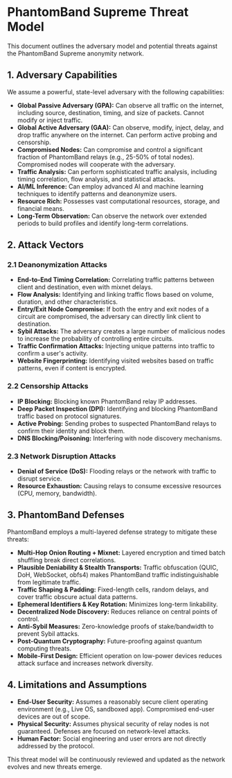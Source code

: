 # PhantomBand Supreme Threat Model

This document outlines the adversary model and potential threats against the PhantomBand Supreme anonymity network.

## 1. Adversary Capabilities

We assume a powerful, state-level adversary with the following capabilities:

*   **Global Passive Adversary (GPA):** Can observe all traffic on the internet, including source, destination, timing, and size of packets. Cannot modify or inject traffic.
*   **Global Active Adversary (GAA):** Can observe, modify, inject, delay, and drop traffic anywhere on the internet. Can perform active probing and censorship.
*   **Compromised Nodes:** Can compromise and control a significant fraction of PhantomBand relays (e.g., 25-50% of total nodes). Compromised nodes will cooperate with the adversary.
*   **Traffic Analysis:** Can perform sophisticated traffic analysis, including timing correlation, flow analysis, and statistical attacks.
*   **AI/ML Inference:** Can employ advanced AI and machine learning techniques to identify patterns and deanonymize users.
*   **Resource Rich:** Possesses vast computational resources, storage, and financial means.
*   **Long-Term Observation:** Can observe the network over extended periods to build profiles and identify long-term correlations.

## 2. Attack Vectors

### 2.1 Deanonymization Attacks

*   **End-to-End Timing Correlation:** Correlating traffic patterns between client and destination, even with mixnet delays.
*   **Flow Analysis:** Identifying and linking traffic flows based on volume, duration, and other characteristics.
*   **Entry/Exit Node Compromise:** If both the entry and exit nodes of a circuit are compromised, the adversary can directly link client to destination.
*   **Sybil Attacks:** The adversary creates a large number of malicious nodes to increase the probability of controlling entire circuits.
*   **Traffic Confirmation Attacks:** Injecting unique patterns into traffic to confirm a user's activity.
*   **Website Fingerprinting:** Identifying visited websites based on traffic patterns, even if content is encrypted.

### 2.2 Censorship Attacks

*   **IP Blocking:** Blocking known PhantomBand relay IP addresses.
*   **Deep Packet Inspection (DPI):** Identifying and blocking PhantomBand traffic based on protocol signatures.
*   **Active Probing:** Sending probes to suspected PhantomBand relays to confirm their identity and block them.
*   **DNS Blocking/Poisoning:** Interfering with node discovery mechanisms.

### 2.3 Network Disruption Attacks

*   **Denial of Service (DoS):** Flooding relays or the network with traffic to disrupt service.
*   **Resource Exhaustion:** Causing relays to consume excessive resources (CPU, memory, bandwidth).

## 3. PhantomBand Defenses

PhantomBand employs a multi-layered defense strategy to mitigate these threats:

*   **Multi-Hop Onion Routing + Mixnet:** Layered encryption and timed batch shuffling break direct correlations.
*   **Plausible Deniability & Stealth Transports:** Traffic obfuscation (QUIC, DoH, WebSocket, obfs4) makes PhantomBand traffic indistinguishable from legitimate traffic.
*   **Traffic Shaping & Padding:** Fixed-length cells, random delays, and cover traffic obscure actual data patterns.
*   **Ephemeral Identifiers & Key Rotation:** Minimizes long-term linkability.
*   **Decentralized Node Discovery:** Reduces reliance on central points of control.
*   **Anti-Sybil Measures:** Zero-knowledge proofs of stake/bandwidth to prevent Sybil attacks.
*   **Post-Quantum Cryptography:** Future-proofing against quantum computing threats.
*   **Mobile-First Design:** Efficient operation on low-power devices reduces attack surface and increases network diversity.

## 4. Limitations and Assumptions

*   **End-User Security:** Assumes a reasonably secure client operating environment (e.g., Live OS, sandboxed app). Compromised end-user devices are out of scope.
*   **Physical Security:** Assumes physical security of relay nodes is not guaranteed. Defenses are focused on network-level attacks.
*   **Human Factor:** Social engineering and user errors are not directly addressed by the protocol.

This threat model will be continuously reviewed and updated as the network evolves and new threats emerge.
